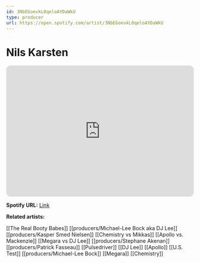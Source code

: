 ```yaml
---
id: 3NbEGoevkL0qeloAYDaWkU
type: producer
url: https://open.spotify.com/artist/3NbEGoevkL0qeloAYDaWkU
---
```

# Nils Karsten

<iframe style="border-radius:12px" src="https://open.spotify.com/embed/artist/3NbEGoevkL0qeloAYDaWkU" width="100%" height="352" frameBorder="0" allowfullscreen="" allow="autoplay; clipboard-write; encrypted-media; fullscreen; picture-in-picture" loading="lazy"></iframe>

**Spotify URL:** [Link](https://open.spotify.com/artist/3NbEGoevkL0qeloAYDaWkU)

**Related artists:**

[[The Real Booty Babes]]
[[producers/Michael-Lee Bock aka DJ Lee]]
[[producers/Kasper Smed Nielsen]]
[[Chemistry vs Mikkas]]
[[Apollo vs. Mackenzie]]
[[Megara vs DJ Lee]]
[[producers/Stephane Akenan]]
[[producers/Patrick Fasseau]]
[[Pulsedriver]]
[[DJ Lee]]
[[Apollo]]
[[U.S. Test]]
[[producers/Michael-Lee Bock]]
[[Megara]]
[[Chemistry]]
